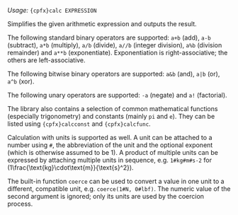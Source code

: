 *Usage:* `{cpfx}calc EXPRESSION`

Simplifies the given arithmetic expression and outputs the result.

The following standard binary operators are supported: `a+b` (add), `a-b` (subtract), `a*b` (multiply), `a/b` (divide), `a//b` (integer division), `a%b` (division remainder) and `a**b` (exponentiate). Exponentiation is right-associative; the others are left-associative.

The following bitwise binary operators are supported: `a&b` (and), `a|b` (or), `a^b` (xor).

The following unary operators are supported: `-a` (negate) and `a!` (factorial).

The library also contains a selection of common mathematical functions (especially trigonometry) and constants (mainly `pi` and `e`). They can be listed using `{cpfx}calcconst` and `{cpfx}calcfunc`.

Calculation with units is supported as well. A unit can be attached to a number using `#`, the abbreviation of the unit and the optional exponent (which is otherwise assumed to be 1). A product of multiple units can be expressed by attaching multiple units in sequence, e.g. `1#kg#m#s-2` for \(1\frac{\text{kg}\cdot\text{m}}{\text{s}^2}\).

The built-in function `coerce` can be used to convert a value in one unit to a different, compatible unit, e.g. `coerce(1#N, 0#lbf)`. The numeric value of the second argument is ignored; only its units are used by the coercion process.
